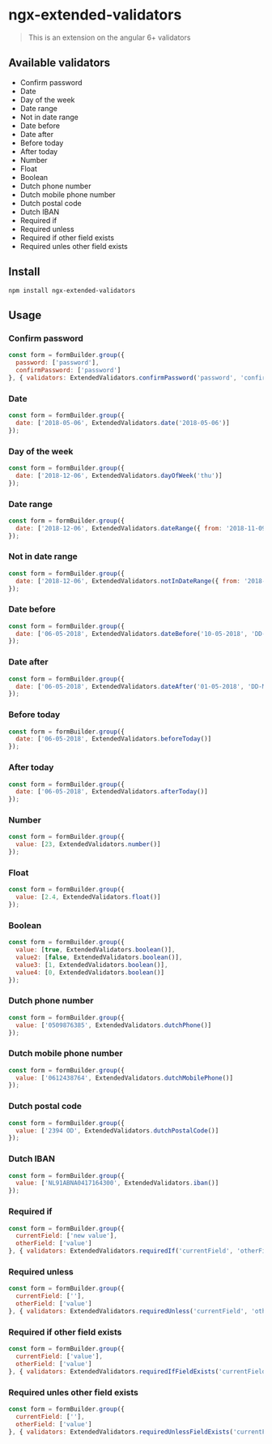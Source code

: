 # ngx-extended-validators

> This is an extension on the angular 6+ validators

## Available validators

* Confirm password
* Date
* Day of the week
* Date range
* Not in date range
* Date before
* Date after
* Before today
* After today
* Number
* Float
* Boolean
* Dutch phone number
* Dutch mobile phone number
* Dutch postal code
* Dutch IBAN
* Required if
* Required unless
* Required if other field exists
* Required unles other field exists

## Install
`npm install ngx-extended-validators`

## Usage

### Confirm password
```javascript
const form = formBuilder.group({
  password: ['password'],
  confirmPassword: ['password']
}, { validators: ExtendedValidators.confirmPassword('password', 'confirmPassword') });
```

### Date
```javascript
const form = formBuilder.group({
  date: ['2018-05-06', ExtendedValidators.date('2018-05-06')]
});
```

### Day of the week
```javascript
const form = formBuilder.group({
  date: ['2018-12-06', ExtendedValidators.dayOfWeek('thu')]
});
```

### Date range
```javascript
const form = formBuilder.group({
  date: ['2018-12-06', ExtendedValidators.dateRange({ from: '2018-11-09', to: '2018-12-06' })]
});
```

### Not in date range
```javascript
const form = formBuilder.group({
  date: ['2018-12-06', ExtendedValidators.notInDateRange({ from: '2018-12-07', to: '2018-12-20' })]
});
```

### Date before
```javascript
const form = formBuilder.group({
  date: ['06-05-2018', ExtendedValidators.dateBefore('10-05-2018', 'DD-MM-YYYY')]
});
```

### Date after
```javascript
const form = formBuilder.group({
  date: ['06-05-2018', ExtendedValidators.dateAfter('01-05-2018', 'DD-MM-YYYY')]
});
```

### Before today
```javascript
const form = formBuilder.group({
  date: ['06-05-2018', ExtendedValidators.beforeToday()]
});
```

### After today
```javascript
const form = formBuilder.group({
  date: ['06-05-2018', ExtendedValidators.afterToday()]
});
```

### Number
```javascript
const form = formBuilder.group({
  value: [23, ExtendedValidators.number()]
});
```

### Float
```javascript
const form = formBuilder.group({
  value: [2.4, ExtendedValidators.float()]
});
```

### Boolean
```javascript
const form = formBuilder.group({
  value: [true, ExtendedValidators.boolean()],
  value2: [false, ExtendedValidators.boolean()],
  value3: [1, ExtendedValidators.boolean()],
  value4: [0, ExtendedValidators.boolean()]
});
```

### Dutch phone number
```javascript
const form = formBuilder.group({
  value: ['0509876385', ExtendedValidators.dutchPhone()]
});
```

### Dutch mobile phone number
```javascript
const form = formBuilder.group({
  value: ['0612438764', ExtendedValidators.dutchMobilePhone()]
});
```

### Dutch postal code
```javascript
const form = formBuilder.group({
  value: ['2394 OD', ExtendedValidators.dutchPostalCode()]
});
```

### Dutch IBAN
```javascript
const form = formBuilder.group({
  value: ['NL91ABNA0417164300', ExtendedValidators.iban()]
});
```

### Required if
```javascript
const form = formBuilder.group({
  currentField: ['new value'],
  otherField: ['value']
}, { validators: ExtendedValidators.requiredIf('currentField', 'otherField', 'value', true) });
```

### Required unless
```javascript
const form = formBuilder.group({
  currentField: [''],
  otherField: ['value']
}, { validators: ExtendedValidators.requiredUnless('currentField', 'otherField', 'value', true) });
```

### Required if other field exists
```javascript
const form = formBuilder.group({
  currentField: ['value'],
  otherField: ['value']
}, { validators: ExtendedValidators.requiredIfFieldExists('currentField', 'otherField') });
```

### Required unles other field exists
```javascript
const form = formBuilder.group({
  currentField: [''],
  otherField: ['value']
}, { validators: ExtendedValidators.requiredUnlessFieldExists('currentField', 'otherField') });
```
